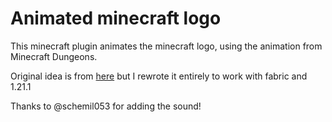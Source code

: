 # Animated minecraft logo

This minecraft plugin animates the minecraft logo, using the animation from Minecraft Dungeons.

Original idea is from [here](https://www.curseforge.com/minecraft/mc-mods/animated-splash-screen) but I rewrote it entirely to work with fabric and 1.21.1

Thanks to @schemil053 for adding the sound!
